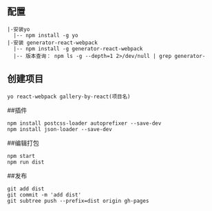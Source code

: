## 配置
```
|-安装yo
  |-- npm install -g yo
|-安装 generator-react-webpack  
  |-- npm install -g generator-react-webpack
  |-- 版本查询： npm ls -g --depth=1 2>/dev/null | grep generator-
```

## 创建项目
```
yo react-webpack gallery-by-react(项目名)
```

##插件 
```
npm install postcss-loader autoprefixer --save-dev
npm install json-loader --save-dev
```

##编辑打包
```
npm start
npm run dist
```
##发布
```
git add dist
git commit -m 'add dist'
git subtree push --prefix=dist origin gh-pages
```
